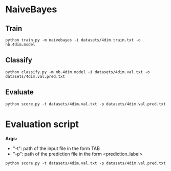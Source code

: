 # NaiveBayes
## Train
```
python train.py -m naivebayes -i datasets/4dim.train.txt -o nb.4dim.model
```
## Classify
```
python classify.py -m nb.4dim.model -i datasets/4dim.val.txt -o datasets/4dim.val.pred.txt
```

## Evaluate

```
python score.py -t datasets/4dim.val.txt -p datasets/4dim.val.pred.txt
```

# Evaluation script

**Args:**
- "-t": path of the input file in the form <text>TAB<label>
- "-p": path of the prediction file in the form <prediction_label>
```
python score.py -t datasets/4dim.val.txt -p datasets/4dim.val.pred.txt
```